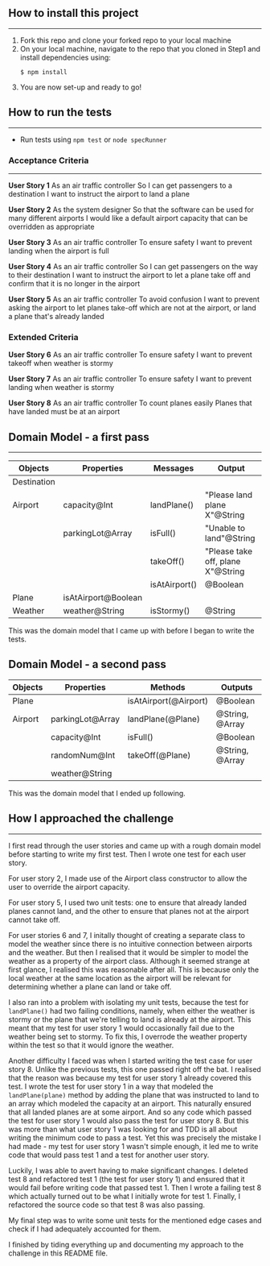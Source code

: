 ## How to install this project
--------------------------------------
1. Fork this repo and clone your forked repo to your local machine
2. On your local machine, navigate to the repo that you cloned in Step1 and install dependencies using:
   ```
   $ npm install
   ```
3. You are now set-up and ready to go!

## How to run the tests
--------------------------------------
- Run tests using `npm test` or `node specRunner`

### **Acceptance Criteria**
--------------------------------------
**User Story 1**
As an air traffic controller
So I can get passengers to a destination
I want to instruct the airport to land a plane

**User Story 2**
As the system designer
So that the software can be used for many different airports
I would like a default airport capacity that can be overridden as appropriate

**User Story 3**
As an air traffic controller
To ensure safety
I want to prevent landing when the airport is full

**User Story 4**
As an air traffic controller
So I can get passengers on the way to their destination
I want to instruct the airport to let a plane take off and confirm that it is no longer in the airport

**User Story 5**
As an air traffic controller
To avoid confusion
I want to prevent asking the airport to let planes take-off which are not at the airport, or land a plane that's already landed

### **Extended Criteria**

**User Story 6**
As an air traffic controller
To ensure safety
I want to prevent takeoff when weather is stormy

**User Story 7**
As an air traffic controller
To ensure safety
I want to prevent landing when weather is stormy

**User Story 8**
As an air traffic controller
To count planes easily
Planes that have landed must be at an airport

## Domain Model - a first pass
--------------------------------------

| Objects     | Properties          | Messages      | Output                            |
| ----------- | ------------------- | ------------- | --------------------------------- |
| Destination |                     |               |                                   |
| Airport     | capacity@Int        | landPlane()   | "Please land plane X"@String      |
|             | parkingLot@Array    | isFull()      | "Unable to land"@String           |
|             |                     | takeOff()     | "Please take off, plane X"@String |
|             |                     | isAtAirport() | @Boolean                          |
| Plane       | isAtAirport@Boolean |               |                                   |
| Weather     | weather@String      | isStormy()    | @String                           |

This was the domain model that I came up with before I began to write the tests. 

## Domain Model - a second pass

  | Objects | Properties       | Methods               | Outputs         |
  | ------- | ---------------- | --------------------- | --------------- |
  | Plane   |                  | isAtAirport(@Airport) | @Boolean        |
  | Airport | parkingLot@Array | landPlane(@Plane)     | @String, @Array |
  |         | capacity@Int     | isFull()              | @Boolean        |
  |         | randomNum@Int    | takeOff(@Plane)       | @String, @Array |
  |         | weather@String   |                       |                 |

This was the domain model that I ended up following.

## How I approached the challenge
--------------------------------------

I first read through the user stories and came up with a rough domain model before starting to write my first test. Then I wrote one test for each user story. 

For user story 2, I made use of the Airport class constructor to allow the user to override the airport capacity.

For user story 5, I used two unit tests: one to ensure that already landed planes cannot land, and the other to ensure that planes not at the airport cannot take off. 

For user stories 6 and 7, I initally thought of creating a separate class to model the weather since there is no intuitive connection between airports and the weather. But then I realised that it would be simpler to model the weather as a property of the airport class. Although it seemed strange at first glance, I realised this was reasonable after all. This is because only the local weather at the same location as the airport will be relevant for determining whether a plane can land or take off. 

I also ran into a problem with isolating my unit tests, because the test for `landPlane()` had two failing conditions, namely, when either the weather is stormy or the plane that we're telling to land is already at the airport. This meant that my test for user story 1 would occasionally fail due to the weather being set to stormy. To fix this, I overrode the weather property within the test so that it would ignore the weather.

Another difficulty I faced was when I started writing the test case for user story 8. Unlike the previous tests, this one passed right off the bat. I realised that the reason was because my test for user story 1 already covered this test. I wrote the test for user story 1 in a way that modeled the `landPlane(plane)` method by adding the plane that was instructed to land to an array which modeled the capacity at an airport. This naturally ensured that all landed planes are at some airport. And so any code which passed the test for user story 1 would also pass the test for user story 8. But this was more than what user story 1 was looking for and TDD is all about writing the minimum code to pass a test. Yet this was precisely the mistake I had made - my test for user story 1 wasn't simple enough, it led me to write code that would pass test 1 and a test for another user story. 

Luckily, I was able to avert having to make significant changes. I deleted test 8 and refactored test 1 (the test for user story 1) and ensured that it would fail before writing code that passed test 1. Then I wrote a failing test 8 which actually turned out to be what I initially wrote for test 1. Finally, I refactored the source code so that test 8 was also passing.

My final step was to write some unit tests for the mentioned edge cases and check if I had adequately accounted for them.

I finished by tiding everything up and documenting my approach to the challenge in this README file.